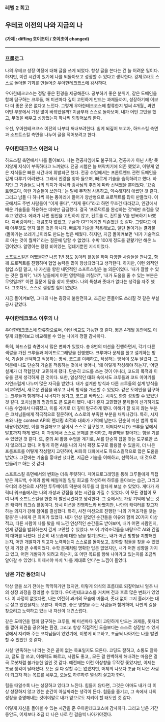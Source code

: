 ### **레벨 2 회고**

## 우테코 이전의 나와 지금의 나

#### (가제 : diffing 호이초이 / 호이초이 changed)

---

### **프롤로그**

나의 우테코 성장 여정에 대해 글을 쓰게 되었다. 항상 글을 쓴다는 건 늘 어려운 일이다. 하지만, 이런 시간이 있기에 나를 되돌아보고 성장할 수 있다고 생각한다. 강제로라도 스스로 돌아볼 기회를 만들어준 우아한테크코스에 감사하다.

우아한테크코스는 정말 좋은 환경을 제공해준다. 공부하기 좋은 분위기, 같은 도메인을 함께 탐구하는 크루들, 매 미션마다 깊이 고민하게 만드는 과제들까지, 성장하기에 이보다 더 좋은 곳은 없다고 느낀다. 그렇게 우아한테크코스에 합류한지 벌써 4개월,, 과연 어떤 부분에서 가장 많이 바뀌었을까? 지금부터 스스로 돌아보며, 내가 어떤 고민을 했고, 무엇을 배우고 성장했는지 하나씩 되짚어보려 한다.

우선, 우아한테크코스 이전의 나부터 꺼내보려한다.
쉽게 되짚어 보고자, 하드스킬 측면과 소프트스킬 측면을 나누어 글을 적어보려고 한다.

### **우아한테크코스 이전의 나**

하드스킬 측면에서 나를 돌아보자. 나는 전공자임에도 불구하고, 전공자가 아닌 사람 못지않게 지식이 부족하다고 느껴왔다. 전공 시험은 늘 벼락치기에 의존 했었고, 이렇게 얻은 지식들은 빠른 시간내에 휘발되곤 했다. 전공 수업에서는 프론트엔드 관련 도메인을 깊게 다루기 어려웠다. 그래서 인강을 찾아 들으며, 빠르게 기술을 습득하려고 했다. 하지만 그 기술들도 나의 의지가 아니라 강사님의 추천에 따라 선택했을 뿐이었다. ‘요즘 트렌드다, 이런 기술들이 쓰인다.’ 는 말에 무작정 사용하고, 익숙해지려 애썼던 것 같다.
그리고 남들 다 하나씩 하는 동아리에 들어가 양산형으로 프로젝트를 많이 만들었다. 이곳에서도 주변 사람들이 “이게 좋다”, “저게 좋다”라고 하면 무조건 따라갔고, 인강에서 배운 기술들을 적용하는 데에만 급급했다. 결국 ‘프로덕트를 완성하는 것’에만 초점을 맞추고 있었다. 에러가 나면 원인을 고민하지 않고, 컨트롤 C, 컨트롤 V를 반복하기 바빴다. 디버깅이라는 개념조차 없었고, 구글과 GPT에게만 의존했던 것 같다.
그렇다고 이때 아무것도 얻지 않은 것은 아니다. 빠르게 기술을 적용해보고, 일단 돌아가는 결과물(돌아가는 쓰레기,,)이라도 만드는 법은 배웠다. 하지만, 지금 돌이켜보면 ‘내가 기술적으로 아는 것이 뭘까?’ 라는 질문에 답할 수 없었다. 수박 100개 정도를 겉핥기만 해온 느낌이었다. 알맹이는 텅텅 비어있는, 껍데기뿐인 지식이었다.

소프트스킬은 어땠을까? 나름 1년 정도 동아리 활동을 하며 다양한 사람들을 만나고, 함께 프로젝트를 진행하며 협업 능력은 많이 향상되었다고 생각한다. 하지만, 이런 외적인 협업 스킬 말고, 나 자신을 향한 내면적인 소프트스킬은 늘 의문이었다. ‘내가 잘할 수 있는 것은 뭘까?’, ‘내가 남들에게 어떤 영향력을 끼칠까?’, ‘내가 도움을 줄 수 있는 부분은 무엇일까?’ 이런 질문에 답을 찾지 못했다. 나의 특성과 줏대가 없다는 생각을 자주 했다. 그조차도, 스스로 결정할 힘이 없었다.

지금 돌이켜보면, 그때의 나는 굉장히 불완전하고, 조금만 흔들어도 쓰러질 것 같은 부실공사 같았다.

### **우아한테크코스 이후의 나**

우아한테크코스에 합류함으로써, 이런 비교도 가능한 것 같다. 짧은 4개월 동안에도 이렇게 되돌아보고 비교해볼 수 있는 나에게 정말 감사하다.

특히, 하드스킬 측면에서 많은 변화가 있었다. 총 8번의 미션을 진행하면서, 각기 다른 색깔을 가진 크루들과 페어프로그래밍을 진행했다. 크루마다 문제를 풀고 설계하는 방식, 기술을 선택하고 적용하는 방식, 코드를 이해하고, 작성하는 방식이 모두 달랐다. 그 덕분에 나도 단순히 기술을 적용하는 것에서 벗어나, ‘왜 이렇게 작성해야 하는지’, ‘어떤 설계가 더 적합한지’ 고민하게 됐다. 단순히 코드를 쓰는 것이 아니라, 코드의 목적과 이유를 깊게 생각하게 된 것이다.
또한, 일상적인 대화 속에서도 크루들과 코드 이야기를 자연스럽게 나누며 많은 자극을 받았다. 내가 설계한 방식과 다른 크루들의 설계 방식을 비교하면서, 새로운 관점을 배우고 나의 방식을 개선할 수 있었다. 같은 도메인을 탐구하는 크루들과 함께하니 시너지가 생기고, 코드를 바라보는 시각도 한층 성장할 수 있었던 것 같다.
코치님들의 명강의도 큰 도움이 됐다. 내가 혼자 고민했던 문제들이 신기하게도 다음 수업에서 다뤄졌고, 이를 계기로 더 깊이 탐구하게 됐다. 이해가 잘 되지 않는 부분은 코치님들에게 적극적으로 질문하며, 스스로의 부족한 부분을 채워나갔다. 특히, 시지프와 나눈 context API의 렌더링 최적화 대화가 기억에 남는다. 단순히 미션 범위 밖의 내용이었지만, 이를 해결해보고 싶어서 스스로 탐구했고, 어쩌다보니(?) 크루들 앞에서 발표까지 하게 됐다. 이 과정에서 스스로 문제를 분석하고, 해결책을 찾아가는 힘을 기를 수 있었던 것 같다.
또, 준의 AI 활용 수업을 계기로, AI를 단순히 답을 찾는 도구로만 쓰지 않으려고 했다. 어떻게 하면 AI를 나의 지식 확장 도구로 활용할 수 있을지, 더 나은 프롬프트를 어떻게 작성할지 고민하며, AI와의 대화에서도 하드스킬적으로 많은 도움을 받았다.
그전에는 기술을 흉내만 냈다면, 지금은 기술을 이해하고, 선택하고, 내 것으로 만들려고 하는 것 같다.

소프트스킬 측면에서의 변화는 더욱 뚜렷하다. 페어프로그래밍을 통해 크루들에게 직접 받은 피드백, 수이와 함께 매일매일 일일 회고를 작성하며 하루를 돌아보는 습관, 그리고 우디의 추천으로 시작한 투두메이트 덕분에 하루를 더 알차게 보낼 수 있었다. 게다가 캐릭터 워크숍에서는 나의 개성과 강점을 찾는 시간을 가질 수 있었다. 이 모든 경험이 모여 나의 소프트스킬을 한층 더 발전시켰다고 생각한다.
그 중에서도 가장 기억에 남는 것은 캐릭터 워크숍 활동이다. 당시 미션을 진행하느라 바빴지만, 나만의 캐릭터를 찾고자 하는 의지가 강해 참여를 결심했다. 특히, 사전 미션으로 진행한 ‘나의 기억조각을 찾는 활동’은 나에게 큰 의미가 있었다. 내가 인상 깊었던 순간들을 이유와 함께 20가지 이상 적고, 다른 사람이 나를 봤을 때 느낀 인상적인 순간들도 받아보며, 내가 어떤 사람인지, 언제 강점을 발휘하는지 깊게 고민할 수 있었다.
또 이 기억조각들을 바탕으로 AI와 긴밀히 대화를 나눴다. 단순히 내 모습에 대한 답을 찾기보다는, 내가 어떤 방향을 지향해왔는지, 어떤 개발자가 되고자 노력하는지 스스로를 돌아보고, 강화할 점들을 찾을 수 있었던 게 가장 큰 수확이었다. 수학 문제처럼 명확한 답은 없었지만, 내가 어떤 성향을 가지고 있고, 어떤 개발자가 되려고 하는지, 또 어떤 목표를 향해 나아가고 있는지를 조금씩 알아갈 수 있었다.
이제서야 마치 ‘나를 제대로 안다’는 느낌이 들었다.

### **남은 기간 동안의 나**

막상 글을 쓰기 전에는 막막하기만 했지만, 이렇게 의식의 흐름대로 되짚어보니 얼추 나의 성장 과정을 정리할 수 있었다. 우아한테크코스를 거치며 전과 후로 많은 변화가 있었다. 이 과정이 없었다면, 나는 여전히 과거의 모습에 머물러, 줏대 없이 그저 흘러가는 대로 살고 있었을지도 모른다. 하지만, 좋은 영향을 주는 사람들과 함께하며, 나만의 길을 찾으려고 노력하고 있는 내 자신이 대견스럽다.

같은 도메인을 함께 탐구하는 크루들, 매 미션마다 깊이 고민하게 만드는 과제들, 돗자리를 깔아 의견을 공유하는 환경, 그리고 항상 직접적인 도움보다는 스스로 성장할 수 있게 곁에서 지켜봐 주는 코치님들이 있었기에, 이렇게 비교하고, 조금씩 나아가는 나를 발견할 수 있었던 것 같다.

사실 ‘만족하는 나’라는 것은 끝이 없는 목표일지도 모른다. 코딩도 잘하고, 소통도 잘하고, 글도 잘 쓰고, 이해력도 빠르고, 사람도 좋고,, 모든 걸 완벽하게 해내려는 마음은 결국 로봇처럼 불가능한 일인 것 같다. 예전에는 이런 이상향을 무작정 좇았지만, 이제는 조금 생각이 달라졌다. 모든 걸 다 잘할 수는 없겠지만, 어제의 나보다 조금 더 나은 사람이 되고자 하는 목표를 세우고, 오늘도 하루하루 열심히 살고자 한다.

힘들 때일수록 나는 성장하고 있다고 느낀다. 힘들지 않다면, 그것은 아마도 내가 더 이상 성장하지 않고 있는 순간이 아닐까라는 생각이 든다. 힘듦을 즐기고, 그 속에서 나의 성장을 증명해내는 것이야말로 내가 앞으로도 지켜야 할 태도인 것 같다.

이렇게 자신을 돌아볼 수 있는 시간을 준 우아한테크코스에 감사하다. 그리고 남은 기간 동안도, 어제보다 조금 더 나은 나로 한 걸음씩 나아가야겠다.
